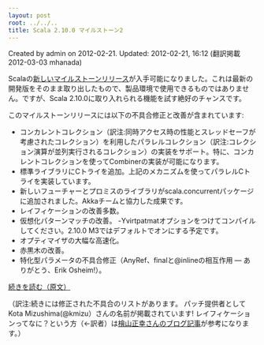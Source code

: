 ```yaml
---
layout: post
root: ../../..
title: Scala 2.10.0 マイルストーン2
---
```


Created by admin on 2012-02-21. Updated: 2012-02-21, 16:12 (翻訳掲載 2012-03-03 mhanada)

Scalaの[新しいマイルストーンリリース](http://www.scala-lang.org/downloads#Milestones)が入手可能になりました。これは最新の開発版をそのまま取り出したもので、製品環境で使用できるものではありません。ですが、Scala 2.10.0に取り入れられる機能を試す絶好のチャンスです。

このマイルストーンリリースには以下の不具合修正と改善が含まれています:

* コンカレントコレクション（訳注:同時アクセス時の性能とスレッドセーフが考慮されたコレクション）を利用したパラレルコレクション（訳注:コレクション演算が並列実行されるコレクション）の実装をサポート。特に、コンカレントコレクションを使ってCombinerの実装が可能になります。
* 標準ライブラリにCトライを追加。上記のメカニズムを使ってパラレルCトライを実装しています。
* 新しいフューチャーとプロミスのライブラリがscala.concurrentパッケージに追加されました。Akkaチームと協力した成果です。
* レイフィケーションの改善多数。
* 仮想化パターンマッチの改善。 -Yvirtpatmatオプションをつけてコンパイルしてください。2.10.0 M3ではデフォルトでオンにする予定です。
* オプティマイザの大幅な高速化。
* 赤黒木の改善。
* 特化型パラメータの不具合修正（AnyRef、finalと@inlineの相互作用 — ありがとう、Erik Osheim!）。

[続きを読む（原文）](http://www.scala-lang.org/node/12550)

（訳注:続きには修正された不具合のリストがあります。
パッチ提供者としてKota Mizushima(@kmizu）さんの名前が掲載されています!
レイフィケーションってなに？という方（←訳者）は[檜山正幸さんのブログ記事](http://d.hatena.ne.jp/m-hiyama/20080109/1199863428)が参考になります。）
